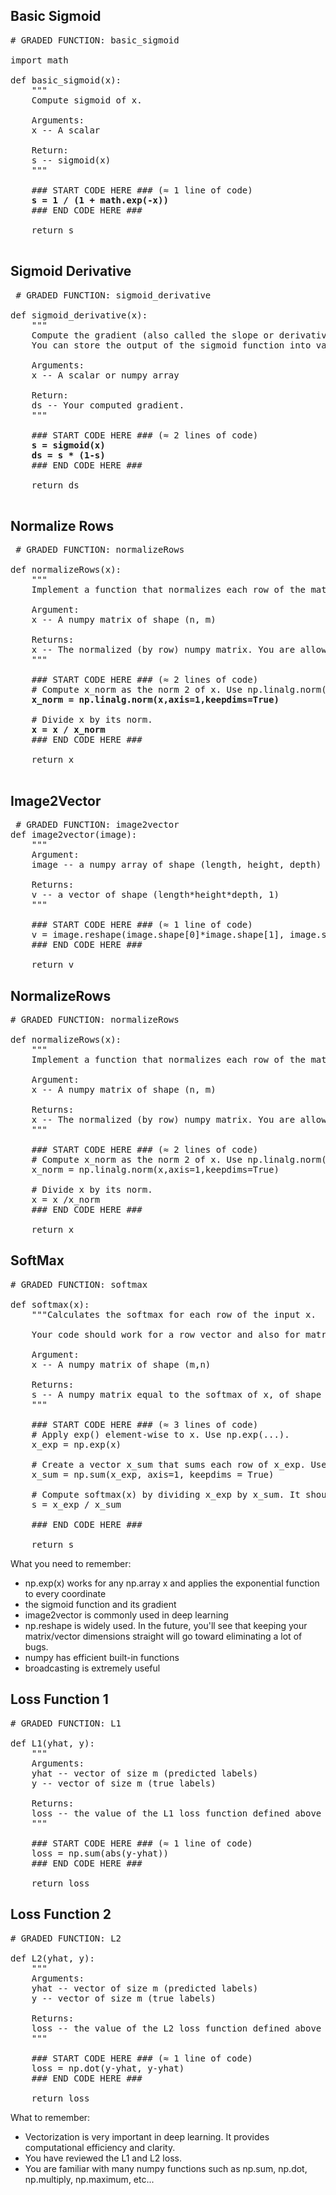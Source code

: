 <h2>Basic Sigmoid</h2>

<pre>
# GRADED FUNCTION: basic_sigmoid

import math

def basic_sigmoid(x):
    """
    Compute sigmoid of x.

    Arguments:
    x -- A scalar

    Return:
    s -- sigmoid(x)
    """
    
    ### START CODE HERE ### (≈ 1 line of code)
    <b>s = 1 / (1 + math.exp(-x))</b>
    ### END CODE HERE ###
    
    return s
 </pre>
 
 <h2>Sigmoid Derivative</h2>
 
 <pre>
 # GRADED FUNCTION: sigmoid_derivative

def sigmoid_derivative(x):
    """
    Compute the gradient (also called the slope or derivative) of the sigmoid function with respect to its input x.
    You can store the output of the sigmoid function into variables and then use it to calculate the gradient.
    
    Arguments:
    x -- A scalar or numpy array

    Return:
    ds -- Your computed gradient.
    """
    
    ### START CODE HERE ### (≈ 2 lines of code)
    <b>s = sigmoid(x)
    ds = s * (1-s)</b>
    ### END CODE HERE ###
    
    return ds
 </pre>
 
 <h2>Normalize Rows</h2>
 
 <pre>
 # GRADED FUNCTION: normalizeRows

def normalizeRows(x):
    """
    Implement a function that normalizes each row of the matrix x (to have unit length).
    
    Argument:
    x -- A numpy matrix of shape (n, m)
    
    Returns:
    x -- The normalized (by row) numpy matrix. You are allowed to modify x.
    """
    
    ### START CODE HERE ### (≈ 2 lines of code)
    # Compute x_norm as the norm 2 of x. Use np.linalg.norm(..., ord = 2, axis = ..., keepdims = True)
    <b>x_norm = np.linalg.norm(x,axis=1,keepdims=True)</b>
    
    # Divide x by its norm.
    <b>x = x / x_norm</b>
    ### END CODE HERE ###

    return x
 </pre>
 
 <h2>Image2Vector</h2>
 
 <pre>
 # GRADED FUNCTION: image2vector
def image2vector(image):
    """
    Argument:
    image -- a numpy array of shape (length, height, depth)
    
    Returns:
    v -- a vector of shape (length*height*depth, 1)
    """
    
    ### START CODE HERE ### (≈ 1 line of code)
    v = image.reshape(image.shape[0]*image.shape[1], image.shape[2])
    ### END CODE HERE ###
    
    return v
</pre>

<h2>NormalizeRows</h2>

<pre>
# GRADED FUNCTION: normalizeRows

def normalizeRows(x):
    """
    Implement a function that normalizes each row of the matrix x (to have unit length).
    
    Argument:
    x -- A numpy matrix of shape (n, m)
    
    Returns:
    x -- The normalized (by row) numpy matrix. You are allowed to modify x.
    """
    
    ### START CODE HERE ### (≈ 2 lines of code)
    # Compute x_norm as the norm 2 of x. Use np.linalg.norm(..., ord = 2, axis = ..., keepdims = True)
    x_norm = np.linalg.norm(x,axis=1,keepdims=True)
    
    # Divide x by its norm.
    x = x /x_norm
    ### END CODE HERE ###

    return x
</pre>

<h2>SoftMax</h2>

<pre>
# GRADED FUNCTION: softmax

def softmax(x):
    """Calculates the softmax for each row of the input x.

    Your code should work for a row vector and also for matrices of shape (m,n).

    Argument:
    x -- A numpy matrix of shape (m,n)

    Returns:
    s -- A numpy matrix equal to the softmax of x, of shape (m,n)
    """
    
    ### START CODE HERE ### (≈ 3 lines of code)
    # Apply exp() element-wise to x. Use np.exp(...).
    x_exp = np.exp(x)

    # Create a vector x_sum that sums each row of x_exp. Use np.sum(..., axis = 1, keepdims = True).
    x_sum = np.sum(x_exp, axis=1, keepdims = True)
    
    # Compute softmax(x) by dividing x_exp by x_sum. It should automatically use numpy broadcasting.
    s = x_exp / x_sum

    ### END CODE HERE ###
    
    return s
</pre>

What you need to remember:

- np.exp(x) works for any np.array x and applies the exponential function to every coordinate
- the sigmoid function and its gradient
- image2vector is commonly used in deep learning
- np.reshape is widely used. In the future, you'll see that keeping your matrix/vector dimensions straight will go toward eliminating a lot of bugs.
- numpy has efficient built-in functions
- broadcasting is extremely useful

<h2>Loss Function 1</h2>

<pre>
# GRADED FUNCTION: L1

def L1(yhat, y):
    """
    Arguments:
    yhat -- vector of size m (predicted labels)
    y -- vector of size m (true labels)
    
    Returns:
    loss -- the value of the L1 loss function defined above
    """
    
    ### START CODE HERE ### (≈ 1 line of code)
    loss = np.sum(abs(y-yhat))
    ### END CODE HERE ###
    
    return loss
</pre>

<h2>Loss Function 2</h2>

<pre>
# GRADED FUNCTION: L2

def L2(yhat, y):
    """
    Arguments:
    yhat -- vector of size m (predicted labels)
    y -- vector of size m (true labels)
    
    Returns:
    loss -- the value of the L2 loss function defined above
    """
    
    ### START CODE HERE ### (≈ 1 line of code)
    loss = np.dot(y-yhat, y-yhat)
    ### END CODE HERE ###
    
    return loss
</pre>

 What to remember:

- Vectorization is very important in deep learning. It provides computational efficiency and clarity.
- You have reviewed the L1 and L2 loss.
- You are familiar with many numpy functions such as np.sum, np.dot, np.multiply, np.maximum, etc...
